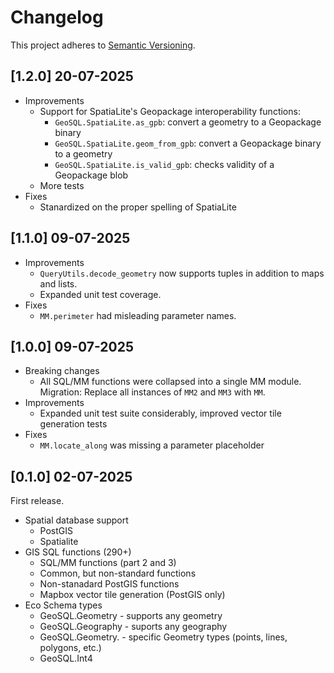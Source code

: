 # Changelog

This project adheres to [Semantic Versioning](http://semver.org/spec/v2.0.0.html).

## [1.2.0] 20-07-2025

* Improvements
  * Support for SpatiaLite's Geopackage interoperability functions:
    * `GeoSQL.SpatiaLite.as_gpb`: convert a geometry to a Geopackage binary
    * `GeoSQL.SpatiaLite.geom_from_gpb`: convert a Geopackage binary to a geometry
    * `GeoSQL.SpatiaLite.is_valid_gpb`: checks validity of a Geopackage blob
  * More tests
* Fixes
  * Stanardized on the proper spelling of SpatiaLite

## [1.1.0] 09-07-2025

* Improvements
  * `QueryUtils.decode_geometry` now supports tuples in addition to maps and lists.
  * Expanded unit test coverage.
* Fixes
  * `MM.perimeter` had misleading parameter names.

## [1.0.0] 09-07-2025

* Breaking changes
  * All SQL/MM functions were collapsed into a single MM module.
    Migration: Replace all instances of `MM2` and `MM3` with `MM`.
* Improvements
  * Expanded unit test suite considerably, improved vector tile generation tests
* Fixes
  * `MM.locate_along` was missing a parameter placeholder

## [0.1.0] 02-07-2025

First release.

* Spatial database support
  * PostGIS
  * Spatialite
* GIS SQL functions (290+)
  * SQL/MM functions (part 2 and 3)
  * Common, but non-standard functions
  * Non-stanadard PostGIS functions
  * Mapbox vector tile generation (PostGIS only)
* Eco Schema types
  * GeoSQL.Geometry - supports any geometry
  * GeoSQL.Geography - suports any geography
  * GeoSQL.Geometry.<Type> - specific Geometry types (points, lines, polygons, etc.)
  * GeoSQL.Int4
